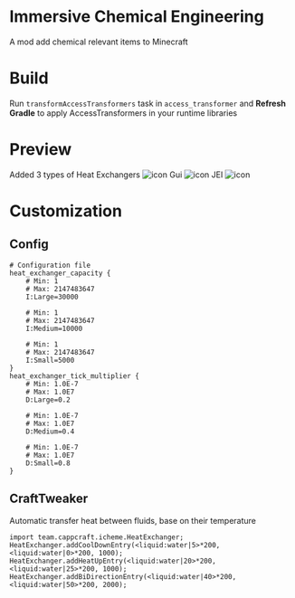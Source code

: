 # Immersive Chemical Engineering

A mod add chemical relevant items to Minecraft

# Build

Run `transformAccessTransformers` task in `access_transformer`
and **Refresh Gradle** to apply AccessTransformers in your runtime libraries

# Preview

Added 3 types of Heat Exchangers
![icon](https://github.com/CappCraft-Team/Immersive-Chemical-Engineering/blob/feature/first_block/Docs/showHeatExchanger.png?raw=true)
Gui
![icon](https://github.com/CappCraft-Team/Immersive-Chemical-Engineering/blob/feature/first_block/Docs/showGUI.png?raw=true)
JEI
![icon](https://github.com/CappCraft-Team/Immersive-Chemical-Engineering/blob/feature/first_block/Docs/showJEI.png?raw=true)

# Customization

## Config

```text
# Configuration file
heat_exchanger_capacity {
    # Min: 1
    # Max: 2147483647
    I:Large=30000

    # Min: 1
    # Max: 2147483647
    I:Medium=10000

    # Min: 1
    # Max: 2147483647
    I:Small=5000
}
heat_exchanger_tick_multiplier {
    # Min: 1.0E-7
    # Max: 1.0E7
    D:Large=0.2

    # Min: 1.0E-7
    # Max: 1.0E7
    D:Medium=0.4

    # Min: 1.0E-7
    # Max: 1.0E7
    D:Small=0.8
}
```

## CraftTweaker

Automatic transfer heat between fluids, base on their temperature

```zs
import team.cappcraft.icheme.HeatExchanger;
HeatExchanger.addCoolDownEntry(<liquid:water|5>*200, <liquid:water|0>*200, 1000);
HeatExchanger.addHeatUpEntry(<liquid:water|20>*200, <liquid:water|25>*200, 1000);
HeatExchanger.addBiDirectionEntry(<liquid:water|40>*200, <liquid:water|50>*200, 2000);
```

